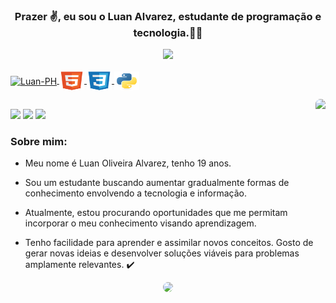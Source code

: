 <h3 align="center">
Prazer ✌, eu sou o Luan Alvarez, estudante de programação e tecnologia.👨‍💻
 </h3>

 
<div align="center">
  <a href="https://github.com/Alvrzz">
  <img height="180em" src="https://github-readme-stats.vercel.app/api?username=Alvrzz&show_icons=true&theme=codeSTACKr&include_all_commits=true&count_private=true"/>
  </div>
 
 <div style="display: inline_block"><br>
   
  <img align="center" alt="Luan-PH" height="30" width="40" src="https://cdn.jsdelivr.net/gh/devicons/devicon/icons/photoshop/photoshop-plain.svg" />       
  <img align="center" alt="Luan-HTML" height="30" width="40" src="https://raw.githubusercontent.com/devicons/devicon/master/icons/html5/html5-original.svg">
  <img align="center" alt="Luan-CSS" height="30" width="40" src="https://raw.githubusercontent.com/devicons/devicon/master/icons/css3/css3-original.svg">
  <img align="center" alt="Luan-Python" height="30" width="40" src="https://raw.githubusercontent.com/devicons/devicon/master/icons/python/python-original.svg">
  
  <img align="right" height="110" style="border-radius:50px;" 
src="https://media3.giphy.com/media/26n7b7PjSOZJwVCmY/giphy.gif?cid=ecf05e473s1tu2ruqkuj84hcunvjbk07ngu9kfkmobu4q5di&rid=giphy.gif&ct=g">
 </div>

  
  ##
 <div> 
  <a href="https://www.instagram.com/alvrz_luann/" target="_blank"><img src="https://img.shields.io/badge/-Instagram-%23E4405F?style=for-the-badge&logo=instagram&logoColor=white" target="_blank"></a>
  <a href = "mailto:alvarezluan.ti@gmail.com"><img src="https://img.shields.io/badge/-Gmail-%23333?style=for-the-badge&logo=gmail&logoColor=white" target="_blank"></a>
  <a href="https://www.linkedin.com/in/luan-alvarez-1499a7224/" target="_blank"><img src="https://img.shields.io/badge/-LinkedIn-%230077B5?style=for-the-badge&logo=linkedin&logoColor=white" target="_blank"></a> 
  </div>
  <div>
 
<h3> Sobre mim: 
   </h3>


- Meu nome é Luan Oliveira Alvarez, tenho 19 anos. 
- Sou um estudante buscando aumentar gradualmente formas de conhecimento envolvendo a tecnologia e informação. 

- Atualmente, estou procurando oportunidades que me permitam incorporar o meu conhecimento visando aprendizagem.

- Tenho facilidade para aprender e assimilar novos conceitos. Gosto de gerar novas ideias e desenvolver soluções viáveis para problemas amplamente relevantes. :heavy_check_mark:

 </div>
 
 <div align="center">
  
  <img height="110" style="border-radius:50px;" 
src="https://i.imgur.com/fq7RVBe.gif">


 
  </div>
  
